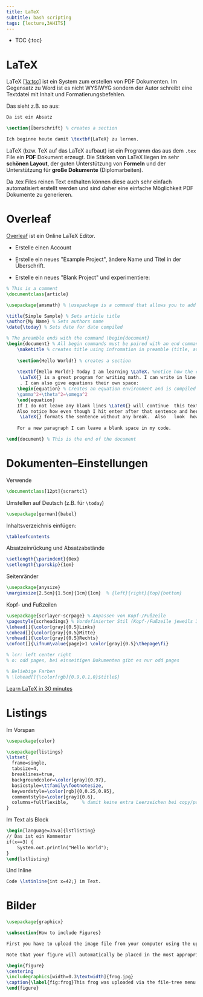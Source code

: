 ```yaml
---
title: LaTeX
subtitle: bash scripting
tags: [lecture,3AHITS]
---
```


* TOC
{:toc}

# LaTeX

LaTeX [[ˈlaːtɛç](https://de.wikipedia.org/wiki/Liste_der_IPA-Zeichen)] ist ein System zum erstellen von PDF Dokumenten. Im Gegensatz zu Word ist es nicht WYSIWYG sondern der Autor schreibt eine Textdatei mit Inhalt und Formatierungsbefehlen.

Das sieht z.B. so aus:

```latex
Da ist ein Absatz

\section{Überschrift} % creates a section

Ich beginne heute damit \textbf{LaTeX} zu lernen.
```

LaTeX (bzw. TeX auf das LaTeX aufbaut) ist ein Programm das aus dem `.tex` File ein **PDF** Dokument erzeugt. Die Stärken von LaTeX liegen im sehr **schönen Layout**, der guten Unterstützung von **Formeln** und der Unterstützung für **große Dokumente** (Diplomarbeiten). 

Da .tex Files reinen Text enthalten können diese auch sehr einfach automatisiert erstellt werden und sind daher eine einfache Möglichkeit PDF Dokumente zu generieren.



# Overleaf

[Overleaf](https://www.overleaf.com) ist ein Online LaTeX Editor.

- Erstelle einen Account
- Erstelle ein neues "Example Project", ändere Name und Titel in der Überschrift.

- Erstelle ein neues "Blank Project" und experimentiere:

```latex
% This is a comment
\documentclass{article}

\usepackage{amsmath} % \usepackage is a command that allows you to add functionality to your LaTeX code

\title{Simple Sample} % Sets article title
\author{My Name} % Sets authors name
\date{\today} % Sets date for date compiled

% The preamble ends with the command \begin{document}
\begin{document} % All begin commands must be paired with an end command somewhere
    \maketitle % creates title using infromation in preamble (title, author, date)
    
    \section{Hello World!} % creates a section
    
    \textbf{Hello World!} Today I am learning \LaTeX. %notice how the command will end at the first non-alphabet charecter such as the . after \LaTeX
     \LaTeX{} is a great program for writing math. I can write in line math such as $a^2+b^2=c^2$ %$ tells LaTexX to compile as math
     . I can also give equations their own space: 
    \begin{equation} % Creates an equation environment and is compiled as math
    \gamma^2+\theta^2=\omega^2
    \end{equation}
    If I do not leave any blank lines \LaTeX{} will continue  this text without making it into a new paragraph.  Notice how there was no indentation in the text after equation (1).  
    Also notice how even though I hit enter after that sentence and here $\downarrow$
     \LaTeX{} formats the sentence without any break.  Also   look  how      it   doesn't     matter          how    many  spaces     I put     between       my    words.
    
    For a new paragraph I can leave a blank space in my code. 

\end{document} % This is the end of the document
```



# Dokumenten–Einstellungen

Verwende

```latex
\documentclass[12pt]{scrartcl}
```

Umstellen auf Deutsch (z.B. für `\today`)

```latex
\usepackage[german]{babel}
```

Inhaltsverzeichnis einfügen:

```latex
\tableofcontents
```

Absatzeinrückung und Absatzabstände

```latex
\setlength{\parindent}{0ex}
\setlength{\parskip}{1em}
```

Seitenränder

```latex
\usepackage{anysize}
\marginsize{2.5cm}{1.5cm}{1cm}{1cm}  % {left}{right}{top}{bottom}
```

Kopf- und Fußzeilen

```latex
\usepackage{scrlayer-scrpage} % Anpassen von Kopf-/Fußzeile
\pagestyle{scrheadings} % Vordefinierter Stil (Kopf-/Fußzeile jeweils 3-teilig)
\lohead[]{\color[gray]{0.5}Links}
\cohead[]{\color[gray]{0.5}Mitte}
\rohead[]{\color[gray]{0.5}Rechts}
\cofoot[]{\ifnum\value{page}>1 \color[gray]{0.5}\thepage\fi}

% lcr: left center right
% o: odd pages, bei einseitigen Dokumenten gibt es nur odd pages

% Beliebige Farben
% \lohead[]{\color[rgb]{0.9,0.1,0}$title$}
```



[Learn LaTeX in 30 minutes](https://www.overleaf.com/learn/latex/Learn_LaTeX_in_30_minutes)

# Listings

Im Vorspan

```latex
\usepackage{color}

\usepackage{listings}
\lstset{
  frame=single, 
  tabsize=4,
  breaklines=true,
  backgroundcolor=\color[gray]{0.97},
  basicstyle=\ttfamily\footnotesize,
  keywordstyle=\color[rgb]{0,0.25,0.95},
  commentstyle=\color[gray]{0.6},
  columns=fullflexible,		% damit keine extra Leerzeichen bei copy/paste
}
```

Im Text als Block

```latex
\begin[language=Java]{lstlisting}
// Das ist ein Kommentar
if(x==3) {
	System.out.println("Hello World");
}
\end{lstlisting}
```

Und Inline

```latex
Code \lstinline{int x=42;} im Text.
```



# Bilder

```latex
\usepackage{graphicx}
```



```latex
\subsection{How to include Figures}

First you have to upload the image file from your computer using the upload link in the file-tree menu. Then use the includegraphics command to include it in your document. Use the figure environment and the caption command to add a number and a caption to your figure. See the code for Figure \ref{fig:frog} in this section for an example.

Note that your figure will automatically be placed in the most appropriate place for it, given the surrounding text and taking into account other figures or tables that may be close by. You can find out more about adding images to your documents in this help article on \href{https://www.overleaf.com/learn/how-to/Including_images_on_Overleaf}{including images on Overleaf}.

\begin{figure}
\centering
\includegraphics[width=0.3\textwidth]{frog.jpg}
\caption{\label{fig:frog}This frog was uploaded via the file-tree menu.}
\end{figure}
```

